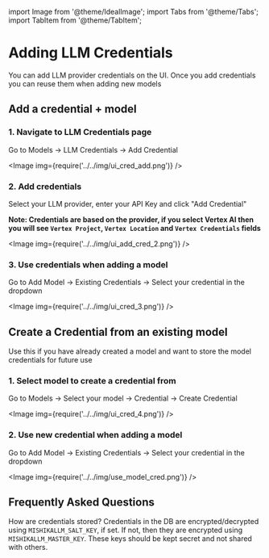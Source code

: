 import Image from '@theme/IdealImage';
import Tabs from '@theme/Tabs';
import TabItem from '@theme/TabItem';

# Adding LLM Credentials

You can add LLM provider credentials on the UI. Once you add credentials you can reuse them when adding new models

## Add a credential + model

### 1. Navigate to LLM Credentials page

Go to Models -> LLM Credentials -> Add Credential

<Image img={require('../../img/ui_cred_add.png')} />

### 2. Add credentials

Select your LLM provider, enter your API Key and click "Add Credential"

**Note: Credentials are based on the provider, if you select Vertex AI then you will see `Vertex Project`, `Vertex Location` and `Vertex Credentials` fields**

<Image img={require('../../img/ui_add_cred_2.png')} />


### 3. Use credentials when adding a model

Go to Add Model -> Existing Credentials -> Select your credential in the dropdown

<Image img={require('../../img/ui_cred_3.png')} />


## Create a Credential from an existing model

Use this if you have already created a model and want to store the model credentials for future use

### 1. Select model to create a credential from

Go to Models -> Select your model -> Credential -> Create Credential

<Image img={require('../../img/ui_cred_4.png')} />

### 2. Use new credential when adding a model

Go to Add Model -> Existing Credentials -> Select your credential in the dropdown

<Image img={require('../../img/use_model_cred.png')} />

## Frequently Asked Questions


How are credentials stored?
Credentials in the DB are encrypted/decrypted using `MISHIKALLM_SALT_KEY`, if set. If not, then they are encrypted using `MISHIKALLM_MASTER_KEY`. These keys should be kept secret and not shared with others.


